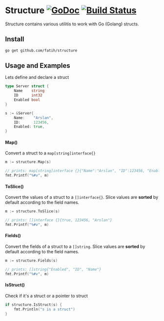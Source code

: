 # Structure [![GoDoc](https://godoc.org/github.com/fatih/structure?status.svg)](http://godoc.org/github.com/fatih/structure) [![Build Status](https://travis-ci.org/fatih/structure.svg)](https://travis-ci.org/fatih/structure)

Structure contains various utilitis to work with Go (Golang) structs.

## Install

```bash
go get github.com/fatih/structure
```

## Usage and Examples

Lets define and declare a struct

```go
type Server struct {
	Name    string
	ID      int32
	Enabled bool
}

s := &Server{
	Name:    "Arslan",
	ID:      123456,
	Enabled: true,
}
```

#### Map()

Convert a struct to a `map[string]interface{}`

```go
m := structure.Map(s)

// prints: map[string]interface {}{"Name":"Arslan", "ID":123456, "Enabled":true}
fmt.Printf("%#v", m)
```

#### ToSlice()

Convert the values of a struct to a `[]interface{}`. Slice values are
**sorted** by default according to the field names.

```go
m := structure.ToSlice(s)

// prints: []interface {}{true, 123456, "Arslan"}
fmt.Printf("%#v", m)
```

#### Fields()

Convert the fields of a struct to a `[]string`. Slice values are **sorted** by
default according to the field names.

```go
m := structure.Fields(s)

// prints: []string{"Enabled", "ID", "Name"}
fmt.Printf("%#v", m)
```

#### IsStruct()

Check if it's a struct or a pointer to struct

```go
if structure.IsStruct(s) {
    fmt.Println("s is a struct") 
}
```
	
